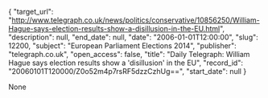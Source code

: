 {
  "target_url": "http://www.telegraph.co.uk/news/politics/conservative/10856250/William-Hague-says-election-results-show-a-disillusion-in-the-EU.html", 
  "description": null, 
  "end_date": null, 
  "date": "2006-01-01T12:00:00", 
  "slug": 12200, 
  "subject": "European Parliament Elections 2014", 
  "publisher": "telegraph.co.uk", 
  "open_access": false, 
  "title": "Daily Telegraph: William Hague says election results show a 'disillusion' in the EU", 
  "record_id": "20060101T120000/Z0o52m4p7rsRF5dzzCzhUg==", 
  "start_date": null
}

None